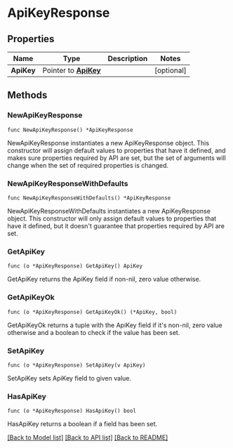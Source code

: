 # ApiKeyResponse

## Properties

| Name       | Type                               | Description | Notes      |
| ---------- | ---------------------------------- | ----------- | ---------- |
| **ApiKey** | Pointer to [**ApiKey**](ApiKey.md) |             | [optional] |

## Methods

### NewApiKeyResponse

`func NewApiKeyResponse() *ApiKeyResponse`

NewApiKeyResponse instantiates a new ApiKeyResponse object.
This constructor will assign default values to properties that have it defined,
and makes sure properties required by API are set, but the set of arguments
will change when the set of required properties is changed.

### NewApiKeyResponseWithDefaults

`func NewApiKeyResponseWithDefaults() *ApiKeyResponse`

NewApiKeyResponseWithDefaults instantiates a new ApiKeyResponse object.
This constructor will only assign default values to properties that have it defined,
but it doesn't guarantee that properties required by API are set.

### GetApiKey

`func (o *ApiKeyResponse) GetApiKey() ApiKey`

GetApiKey returns the ApiKey field if non-nil, zero value otherwise.

### GetApiKeyOk

`func (o *ApiKeyResponse) GetApiKeyOk() (*ApiKey, bool)`

GetApiKeyOk returns a tuple with the ApiKey field if it's non-nil, zero value otherwise
and a boolean to check if the value has been set.

### SetApiKey

`func (o *ApiKeyResponse) SetApiKey(v ApiKey)`

SetApiKey sets ApiKey field to given value.

### HasApiKey

`func (o *ApiKeyResponse) HasApiKey() bool`

HasApiKey returns a boolean if a field has been set.

[[Back to Model list]](../README.md#documentation-for-models) [[Back to API list]](../README.md#documentation-for-api-endpoints) [[Back to README]](../README.md)
